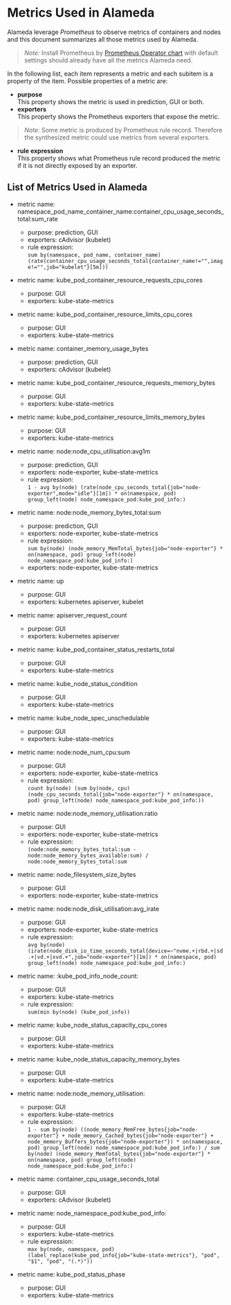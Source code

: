 # Metrics Used in Alameda

Alameda leverage *Prometheus* to observe metrics of containers and nodes and this document summarizes all those metrics used by Alameda.
> *Note:* Install Prometheus by [Prometheus Operator chart](https://github.com/helm/charts/tree/master/stable/prometheus-operator) with default settings should already have all the metrics Alameda need.

In the following list, each item represents a metric and each subitem is a property of the item. Possible properties of a metric are:
- **purpose**  
  This property shows the metric is used in prediction, GUI or both.
- **exporters**  
  This property shows the Prometheus exporters that expose the metric.
> *Note:* Some metric is produced by Prometheus rule record. Therefore the synthesized metric could use metrics from several exporters.
- **rule expression**  
  This property shows what Prometheus rule record produced the metric if it is not directly exposed by an exporter.

## List of Metrics Used in Alameda
- metric name: namespace_pod_name_container_name:container_cpu_usage_seconds_total:sum_rate
  - purpose: prediction, GUI
  - exporters: cAdvisor (kubelet)
  - rule expression:  
  ```sum by(namespace, pod_name, container_name) (rate(container_cpu_usage_seconds_total{container_name!="",image!="",job="kubelet"}[5m]))```
- metric name: kube_pod_container_resource_requests_cpu_cores
  - purpose: GUI
  - exporters: kube-state-metrics
- metric name: kube_pod_container_resource_limits_cpu_cores
  - purpose: GUI
  - exporters: kube-state-metrics
- metric name: container_memory_usage_bytes
  - purpose: prediction, GUI
  - exporters: cAdvisor (kubelet)
- metric name: kube_pod_container_resource_requests_memory_bytes
  - purpose: GUI
  - exporters: kube-state-metrics
- metric name: kube_pod_container_resource_limits_memory_bytes
  - purpose: GUI
  - exporters: kube-state-metrics

- metric name: node:node_cpu_utilisation:avg1m
  - purpose: prediction, GUI
  - exporters: node-exporter, kube-state-metrics
  - rule expression:  
  ```1 - avg by(node) (rate(node_cpu_seconds_total{job="node-exporter",mode="idle"}[1m]) * on(namespace, pod) group_left(node) node_namespace_pod:kube_pod_info:)```
- metric name: node:node_memory_bytes_total:sum
  - purpose: prediction, GUI
  - exporters: node-exporter, kube-state-metrics
  - rule expression:  
  ```sum by(node) (node_memory_MemTotal_bytes{job="node-exporter"} * on(namespace, pod) group_left(node) node_namespace_pod:kube_pod_info:)```
  - exporters: node-exporter, kube-state-metrics

- metric name: up
  - purpose: GUI
  - exporters: kubernetes apiserver, kubelet
- metric name: apiserver_request_count
  - purpose: GUI
  - exporters: kubernetes apiserver
- metric name: kube_pod_container_status_restarts_total
  - purpose: GUI
  - exporters: kube-state-metrics
- metric name: kube_node_status_condition
  - purpose: GUI
  - exporters: kube-state-metrics
- metric name: kube_node_spec_unschedulable
  - purpose: GUI
  - exporters: kube-state-metrics
- metric name: node:node_num_cpu:sum
  - purpose: GUI
  - exporters: node-exporter, kube-state-metrics
  - rule expression:  
  ```count by(node) (sum by(node, cpu) (node_cpu_seconds_total{job="node-exporter"} * on(namespace, pod) group_left(node) node_namespace_pod:kube_pod_info:))```
- metric name: node:node_memory_utilisation:ratio
  - purpose: GUI
  - exporters: node-exporter, kube-state-metrics
  - rule expression:  
  ```(node:node_memory_bytes_total:sum - node:node_memory_bytes_available:sum) / node:node_memory_bytes_total:sum```
- metric name: node_filesystem_size_bytes
  - purpose: GUI
  - exporters: node-exporter, kube-state-metrics
- metric name: node:node_disk_utilisation:avg_irate
  - purpose: GUI
  - exporters: node-exporter, kube-state-metrics
  - rule expression:  
  ```avg by(node) (irate(node_disk_io_time_seconds_total{device=~"nvme.+|rbd.+|sd.+|vd.+|xvd.+",job="node-exporter"}[1m]) * on(namespace, pod) group_left(node) node_namespace_pod:kube_pod_info:)```
- metric name: :kube_pod_info_node_count:
  - purpose: GUI
  - exporters: kube-state-metrics
  - rule expression:  
  ```sum(min by(node) (kube_pod_info))```

- metric name: kube_node_status_capacity_cpu_cores
  - purpose: GUI
  - exporters: kube-state-metrics
- metric name: kube_node_status_capacity_memory_bytes
  - purpose: GUI
  - exporters: kube-state-metrics
- metric name: node:node_memory_utilisation:
  - purpose: GUI
  - exporters: kube-state-metrics
  - rule expression:  
  ```1 - sum by(node) ((node_memory_MemFree_bytes{job="node-exporter"} + node_memory_Cached_bytes{job="node-exporter"} + node_memory_Buffers_bytes{job="node-exporter"}) * on(namespace, pod) group_left(node) node_namespace_pod:kube_pod_info:) / sum by(node) (node_memory_MemTotal_bytes{job="node-exporter"} * on(namespace, pod) group_left(node) node_namespace_pod:kube_pod_info:)```
- metric name: container_cpu_usage_seconds_total
  - purpose: GUI
  - exporters: cAdvisor (kubelet)
- metric name: node_namespace_pod:kube_pod_info:
  - purpose: GUI
  - exporters: kube-state-metrics
  - rule expression:  
  ```max by(node, namespace, pod) (label_replace(kube_pod_info{job="kube-state-metrics"}, "pod", "$1", "pod", "(.*)"))```
- metric name: kube_pod_status_phase
  - purpose: GUI
  - exporters: kube-state-metrics


